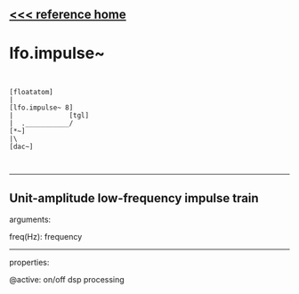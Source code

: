 [<<< reference home](ceammc_lib.md)
---

# lfo.impulse~

```


[floatatom]
|
[lfo.impulse~ 8]
|              [tgl]
|  .___________/
[*~]
|\
[dac~]

            
```
---
Unit-amplitude low-frequency impulse train
---
arguments:

freq(Hz): frequency<br>

---
properties:

@active: on/off dsp
            processing<br>


